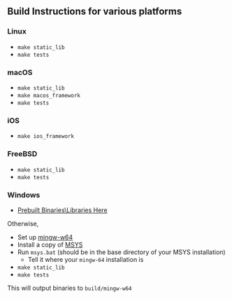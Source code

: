 ## Build Instructions for various platforms

### Linux
 
 - `make static_lib`
 - `make tests`

### macOS
 
 - `make static_lib`
 - `make macos_framework` 
 - `make tests`

### iOS

 - `make ios_framework`

### FreeBSD
 
 - `make static_lib`
 - `make tests`

### Windows
 
 - [Prebuilt Binaries\Libraries Here]()

 Otherwise, 

 - Set up [mingw-w64](https://mingw-w64.org/doku.php)
 - Install a copy of [MSYS](http://www.mingw.org/wiki/MSYS)
 - Run `msys.bat` (should be in the base directory of your MSYS installation)
 	- Tell it where your `mingw-64` installation is
 - `make static_lib`
 - `make tests`

 This will output binaries to `build/mingw-w64`

